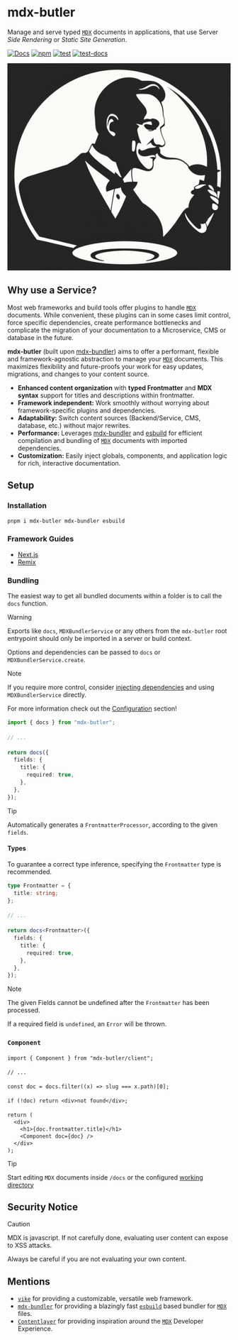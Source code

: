# mdx-butler

Manage and serve typed [`MDX`](https://mdxjs.com/) documents in applications, that use Server _Side Rendering_ or _Static Site Generation_.

[![Docs](https://img.shields.io/badge/docs-online-green)](https://mdx-butler.com/)
[![npm](https://img.shields.io/badge/npm-v0.4.4-red)](https://www.npmjs.com/package/mdx-butler)
[![test](https://github.com/NicoZweifel/mdx-butler/actions/workflows/test.yml/badge.svg)](https://github.com/NicoZweifel/mdx-butler/actions/workflows/test.yml)
[![test-docs](https://github.com/NicoZweifel/mdx-butler/actions/workflows/test-docs.yml/badge.svg)](https://github.com/NicoZweifel/mdx-butler/actions/workflows/test-docs.yml)

![logo](/docs/public/butler.png)

## Why use a Service?

Most web frameworks and build tools offer plugins to handle [`MDX`](https://mdxjs.com/) documents.
While convenient, these plugins can in some cases limit control, force specific dependencies,
create performance bottlenecks and complicate the migration of your documentation to a Microservice, CMS or database in the future.

**mdx-butler** (built upon [mdx-bundler](https://github.com/kentcdodds/mdx-bundler)) aims to offer a performant,
flexible and framework-agnostic abstraction to manage your [`MDX`](https://mdxjs.com/) documents.
This maximizes flexibility and future-proofs your work for easy updates, migrations, and changes to your content source.

- **Enhanced content organization** with **typed Frontmatter** and **MDX syntax** support for titles and descriptions within frontmatter.
- **Framework independent:** Work smoothly without worrying about framework-specific plugins and dependencies.
- **Adaptability:** Switch content sources (Backend/Service, CMS, database, etc.) without major rewrites.
- **Performance:** Leverages [mdx-bundler](https://github.com/kentcdodds/mdx-bundler) and [esbuild](https://esbuild.github.io/) for efficient compilation and bundling of [`MDX`](https://mdxjs.com/) documents with imported dependencies.
- **Customization:** Easily inject globals, components, and application logic for rich, interactive documentation.

## Setup

### Installation

```
pnpm i mdx-butler mdx-bundler esbuild
```

### Framework Guides

- [Next.js](https://mdx-butler.com/configuration/next)
- [Remix](https://mdx-butler.com/configuration/remix)

### Bundling

The easiest way to get all bundled documents within a folder is to call the `docs` function.

> [!Warning]
> Exports like `docs`, `MDXBundlerService` or any others from the `mdx-butler` root entrypoint
> should only be imported in a server or build context.

Options and dependencies can be passed to `docs` or `MDXBundlerService.create`.

> [!Note]
> If you require more control, consider [injecting
> dependencies](https://mdx-butler.com/customization/DI) and using `MDXBundlerService` directly.
>
> For more information check out the [Configuration](https://mdx-butler.com/configuration) section!

```ts {1,7-10} showLineNumbers
import { docs } from "mdx-butler";

// ...

return docs({
  fields: {
    title: {
      required: true,
    },
  },
});
```

> [!Tip]
> Automatically generates a `FrontmatterProcessor`, according to the given
> `fields`.

#### Types

To guarantee a correct type inference, specifying the `Frontmatter` type is recommended.

```ts {1-3,7} showLineNumbers
type Frontmatter = {
  title: string;
};

// ...

return docs<Frontmatter>({
  fields: {
    title: {
      required: true,
    },
  },
});
```

> [!Note]
> The given Fields cannot be undefined after the `Frontmatter` has been processed.
>
> If a required field is `undefined`, an `Error` will be thrown.

### `Component`

```tsx {1,12} showLineNumbers
import { Component } from "mdx-butler/client";

// ...

const doc = docs.filter((x) => slug === x.path)[0];

if (!doc) return <div>not found</div>;

return (
  <div>
    <h1>{doc.frontmatter.title}</h1>
    <Component doc={doc} />
  </div>
);
```

> [!Tip]
> Start editing `MDX` documents inside `/docs` or the configured [working
> directory](https://mdx-butler.com/configuration)

## Security Notice

> [!CAUTION]
> MDX is javascript. If not carefully done, evaluating user content can expose to XSS attacks.
>
> Always be careful if you are not evaluating your own content.

## Mentions

- [`vike`](https://vike.dev/) for providing a customizable, versatile web framework.
- [`mdx-bundler`](https://github.com/kentcdodds/mdx-bundler) for providing a blazingly fast [`esbuild`](https://esbuild.github.io/mdx-bundler) based bundler for [`MDX`](https://mdxjs.com/) files.
- [`Contentlayer`](https://contentlayer.dev/) for providing inspiration around the [`MDX`](https://mdxjs.com/) Developer Experience.
